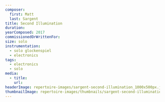 ```yaml
---
composer:
  first: Matt
  last: Sargent
title: Second Illumination
duration:
yearComposed: 2017
commissionedOrWrittenFor:
size: solo
instrumentation:
  - solo glockenspiel
  - electronics
tags:
  - electronics
  - solo
media:
  - title:
    url:
headerImage: repertoire-images/sargent-second-illumination_1000x500px.jpg
thumbnailImage: repertoire-images/thumbnails/sargent-second-illumination_400x200.jpg
---
```

